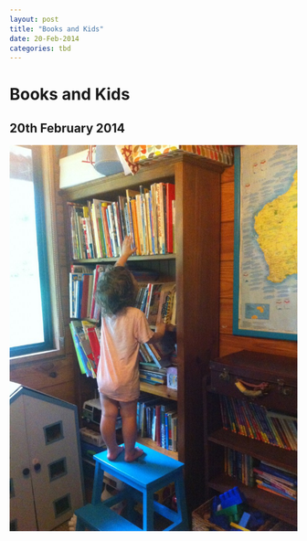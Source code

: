 ```yaml
---
layout: post
title: "Books and Kids"
date: 20-Feb-2014
categories: tbd
---
```


# Books and Kids

## 20th February 2014

<img class="photo-horiz" src="/images/2014/02/IMG_1549-e1392892906564-764x1024.jpg" />
